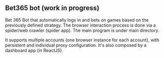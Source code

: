 ## Bet365 bot (work in progress)

Bet 365 Bot that automatically logs in and bets on games based on the previously defined strategy. The browser interaction process is done via a spider/web crawler (spider app). The main program is under main directory. 

It supports multiple accounts (one browser instance for each account), with persistent and individual proxy configuration. 
It's also composed by a dashboard app (in ReactJS).
